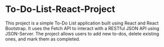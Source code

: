 # To-Do-List-React-Project
This project is a simple To-Do List application built using React and React Bootstrap. It uses the Fetch API to interact with a RESTful JSON API  using JSON-Server. The project allows users to add new to-dos, delete existing ones, and mark them as completed.
